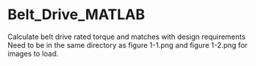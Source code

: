 # Belt_Drive_MATLAB
Calculate belt drive rated torque and matches with design requirements
Need to be in the same directory as figure 1-1.png and figure 1-2.png for images to load.
